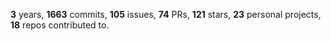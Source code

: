 **3** years, **1663** commits, **105** issues, **74** PRs, **121** stars, **23** personal projects, **18** repos contributed to.
